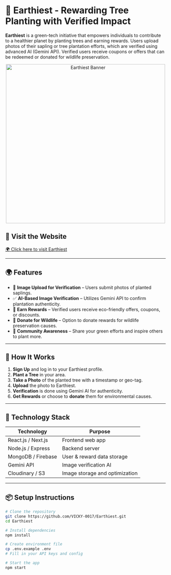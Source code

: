 # 🌱 Earthiest - Rewarding Tree Planting with Verified Impact


**Earthiest** is a green-tech initiative that empowers individuals to contribute to a healthier planet by planting trees and earning rewards. Users upload photos of their sapling or tree plantation efforts, which are verified using advanced AI (Gemini API). Verified users receive coupons or offers that can be redeemed or donated for wildlife preservation.

<p align="center">
<img src="https://github.com/user-attachments/assets/0fbe5902-725c-4778-b0c8-86d8fa413f5d"
alt="Earthiest Banner" width="500" height="500">
</p>

## 🔗 Visit the Website

[🌍 Click here to visit Earthiest](https://earthiest.vercel.app)


---

## 🌍 Features

- 📸 **Image Upload for Verification** – Users submit photos of planted saplings.
- ✅ **AI-Based Image Verification** – Utilizes Gemini API to confirm plantation authenticity.
- 🎁 **Earn Rewards** – Verified users receive eco-friendly offers, coupons, or discounts.
- 🐾 **Donate for Wildlife** – Option to donate rewards for wildlife preservation causes.
- 📣 **Community Awareness** – Share your green efforts and inspire others to plant more.

---

## 🚀 How It Works

1. **Sign Up** and log in to your Earthiest profile.
2. **Plant a Tree** in your area.
3. **Take a Photo** of the planted tree with a timestamp or geo-tag.
4. **Upload** the photo to Earthiest.
5. **Verification** is done using Gemini AI for authenticity.
6. **Get Rewards** or choose to **donate** them for environmental causes.

---

## 🧠 Technology Stack

| Technology         | Purpose                             |
|--------------------|-------------------------------------|
| React.js / Next.js | Frontend web app                    |
| Node.js / Express  | Backend server                      |
| MongoDB / Firebase | User & reward data storage          |
| Gemini API         | Image verification AI               |
| Cloudinary / S3    | Image storage and optimization      |

---

## 📦 Setup Instructions

```bash
# Clone the repository
git clone https://github.com/VICKY-0017/Earthiest.git
cd Earthiest

# Install dependencies
npm install

# Create environment file
cp .env.example .env
# Fill in your API keys and config

# Start the app
npm start

